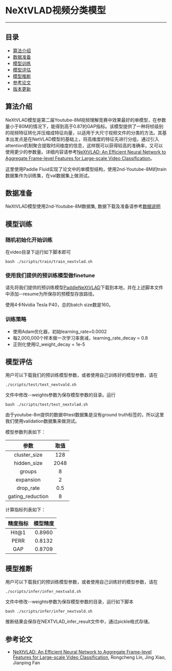 # NeXtVLAD视频分类模型

---
## 目录

- [算法介绍](#模型简介)
- [数据准备](#数据准备)
- [模型训练](#模型训练)
- [模型评估](#模型评估)
- [模型推断](#模型推断)
- [参考论文](#参考论文)
- [版本更新](#版本更新)


## 算法介绍
NeXtVLAD模型是第二届Youtube-8M视频理解竞赛中效果最好的单模型，在参数量小于80M的情况下，能得到高于0.87的GAP指标。该模型提供了一种将桢级别的视频特征转化并压缩成特征向量，以适用于大尺寸视频文件的分类的方法。其基本出发点是在NetVLAD模型的基础上，将高维度的特征先进行分组，通过引入attention机制聚合提取时间维度的信息，这样既可以获得较高的准确率，又可以使用更少的参数量。详细内容请参考[NeXtVLAD: An Efficient Neural Network to Aggregate Frame-level Features for Large-scale Video Classification](https://arxiv.org/abs/1811.05014)。

这里使用Paddle Fluid实现了论文中的单模型结构，使用2nd-Youtube-8M的train数据集作为训练集，在val数据集上做测试。

## 数据准备

NeXtVLAD模型使用2nd-Youtube-8M数据集, 数据下载及准备请参考[数据说明](../../dataset/README.md)

## 模型训练

### 随机初始化开始训练
在video目录下运行如下脚本即可

    bash ./scripts/train/train_nextvlad.sh

### 使用我们提供的预训练模型做finetune

请先将我们提供的预训练模型[PaddleNeXtVLAD](https://paddlemodels.bj.bcebos.com/video_classification/nextvlad_youtube8m.tar.gz)下载到本地，并在上述脚本文件中添加--resume为所保存的预模型存放路径。

使用4卡Nvidia Tesla P40，总的batch size数是160。

### 训练策略

*  使用Adam优化器，初始learning\_rate=0.0002
*  每2,000,000个样本做一次学习率衰减，learning\_rate\_decay = 0.8
*  正则化使用l2\_weight\_decay = 1e-5

## 模型评估

用户可以下载我们的预训练模型参数，或者使用自己训练好的模型参数，请在

    ./scripts/test/test_nextvald.sh

文件中修改--weights参数为保存模型参数的目录。运行

    bash ./scripts/test/test_nextvlad.sh

由于youtube-8m提供的数据中test数据集是没有ground truth标签的，所以这里我们使用validation数据集来做测试。

模型参数列表如下：

| 参数 | 取值 |
| :---------: | :----: |
| cluster\_size | 128 |
| hidden\_size | 2048 |
| groups | 8 |
| expansion | 2 |
| drop\_rate | 0.5 |
| gating\_reduction | 8 |

计算指标列表如下：

| 精度指标 | 模型精度 |
| :---------: | :----: |
| Hit@1 | 0.8960 |
| PERR | 0.8132 |
| GAP | 0.8709 |

## 模型推断

用户可以下载我们的预训练模型参数，或者使用自己训练好的模型参数，请在

    ./scripts/infer/infer_nextvald.sh

文件中修改--weights参数为保存模型参数的目录，运行如下脚本

    bash ./scripts/infer/infer_nextvald.sh

推断结果会保存在NEXTVLAD\_infer\_result文件中，通过pickle格式存储。

## 参考论文

- [NeXtVLAD: An Efficient Neural Network to Aggregate Frame-level Features for Large-scale Video Classification](https://arxiv.org/abs/1811.05014), Rongcheng Lin, Jing Xiao, Jianping Fan

